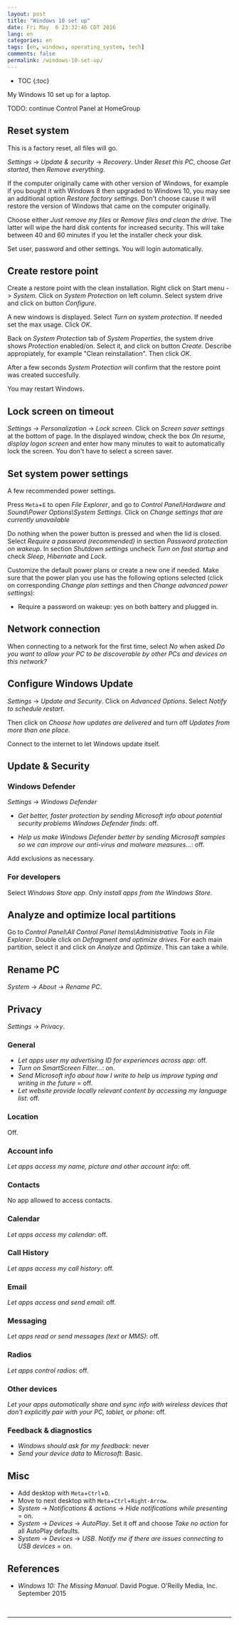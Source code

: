 ```yaml
---
layout: post
title: "Windows 10 set up"
date: Fri May  6 23:32:46 CDT 2016
lang: en
categories: en
tags: [en, windows, operating_system, tech]
comments: false
permalink: /windows-10-set-up/
---
```


* TOC
{:toc}

My Windows 10 set up for a laptop.

TODO: continue Control Panel at HomeGroup

## Reset system

This is a factory reset, all files will go.

*Settings* -> *Update & security* -> *Recovery*. Under *Reset this PC*, choose
*Get started*, then *Remove everything*.

If the computer originally came with other version of Windows, for example if
you bought it with Windows 8 then upgraded to Windows 10, you may see an
additional option *Restore factory settings*. Don't choose cause it will
restore the version of Windows that came on the computer originally.

Choose either *Just remove my files* or *Remove files and clean the drive*. The
latter will wipe the hard disk contents for increased security. This will take
between 40 and 60 minutes if you let the installer check your disk.

Set user, password and other settings. You will login automatically.

## Create restore point

Create a restore point with the clean installation. Right click on Start menu
-> *System*. Click on *System Protection* on left column. Select system drive
and click on button *Configure*.

A new windows is displayed. Select *Turn on system protection*. If needed set
the max usage. Click *OK*.

Back on *System Protection* tab of *System Properties*, the system drive shows
*Protection* enabled/on. Select it, and click on button *Create*.  Describe
appropiately, for example "Clean reinstallation". Then click *OK*.

After a few seconds *System Protection* will confirm that the restore point was
created succesfully.

You may restart Windows.

## Lock screen on timeout

*Settings* -> *Personalization* -> *Lock screen*. Click on *Screen saver
settings* at the bottom of page. In the displayed window, check the box *On
resume, display logon screen* and enter how many minutes to wait to
automatically lock the screen. You don't have to select a screen saver.

## Set system power settings

A few recommended power settings.

Press `Meta`+`E` to open *File Explorer*, and go to *Control Panel\Hardware and
Sound\Power Options\System Settings*. Click on *Change settings that are
currently unavailable*

Do nothing when the power button is pressed and when the lid is closed. Select
*Require a password (recommended)* in section *Password protection on wakeup*.
In section *Shutdown settings* uncheck *Turn on fast startup* and check
*Sleep*, *Hibernate* and *Lock*.

Customize the default power plans or create a new one if needed. Make sure that
the power plan you use has the following options selected (click on
corresponding *Change plan settings* and then *Change advanced power
settings*):

- Require a password on wakeup: yes on both battery and plugged in.

## Network connection

When connecting to a network for the first time, select *No* when asked *Do you
want to allow your PC to be discoverable by other PCs and devices on this
network?*

## Configure Windows Update

*Settings* -> *Update and Security*. Click on *Advanced Options*. Select
*Notify to schedule restart*.

Then click on *Choose how updates are delivered* and turn off *Updates from
more than one place*.

Connect to the internet to let Windows update itself.

## Update & Security

### Windows Defender

*Settings* -> *Windows Defender*

- *Get better, faster protection by sending Microsoft info about potential
  security problems Windows Defender finds*: off.

- *Help us make Windows Defender better by sending Microsoft samples so we can
  improve our anti-virus and malware measures...*: off.

Add exclusions as necessary.

### For developers

Select *Windows Store app. Only install apps from the Windows Store*.

## Analyze and optimize local partitions

Go to *Control Panel\All Control Panel Items\Administrative Tools* in *File
Explorer*. Double click on *Defragment and optimize drives*. For each main
partition, select it and click on *Analyze* and *Optimize*. This can take a
while.

## Rename PC

*System* -> *About* -> *Rename PC*.

## Privacy

*Settings* -> *Privacy*.

### General

- *Let apps user my advertising ID for experiences across app*: off.
- *Turn on SmartScreen Filter...*: on.
- *Send Microsoft info about how I write to help us improve typing and writing
  in the future* = off.
- *Let website provide locally relevant content by accessing my language list*: off.

### Location

Off.

### Account info

*Let apps access my name, picture and other account info*: off.

### Contacts

No app allowed to access contacts.

### Calendar

*Let apps access my calendar*: off.

### Call History

*Let apps access my call history*: off.

### Email

*Let apps access and send email*: off.

### Messaging

*Let apps read or send messages (text or MMS)*: off.

### Radios

*Let apps control radios*: off.

### Other devices

*Let your apps automatically share and sync info with wireless devices that
don't explicitly pair with your PC, tablet, or phone*: off.

### Feedback & diagnostics

- *Windows should ask for my feedback*: never
- *Send your device data to Microsoft*: Basic.

## Misc

- Add desktop with `Meta`+`Ctrl`+`D`.
- Move to next desktop with `Meta`+`Ctrl`+`Right-Arrow`.
- *System* -> *Notifications & actions* -> *Hide notifications while
  presenting* = on.
- *System* -> *Devices* -> *AutoPlay*. Set it off and choose *Take no action*
  for all AutoPlay defaults.
- *System* -> *Devices* -> *USB*. *Notify me if there are issues connecting to
  USB devices* = on.

## References

- *Windows 10: The Missing Manual*. David Pogue. O'Reilly Media, Inc. September
  2015

<br/>

---
